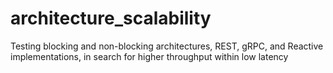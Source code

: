 # architecture_scalability
Testing blocking and non-blocking architectures, REST, gRPC, and Reactive implementations, in search for higher throughput within low latency

